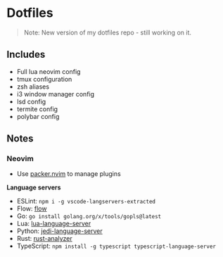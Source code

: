 # Dotfiles

> Note: New version of my dotfiles repo - still working on it.

## Includes

* Full lua neovim config
* tmux configuration
* zsh aliases
* i3 window manager config
* lsd config
* termite config
* polybar config

## Notes

### Neovim

* Use [packer.nvim](https://github.com/wbthomason/packer.nvim) to manage plugins

**Language servers**

* ESLint: `npm i -g vscode-langservers-extracted`
* Flow: [flow](https://flow.org/en/docs/install/)
* Go: `go install golang.org/x/tools/gopls@latest`
* Lua: [lua-language-server](https://github.com/neovim/nvim-lspconfig/blob/master/doc/server_configurations.md#sumneko_lua)
* Python: [jedi-language-server](https://github.com/pappasam/jedi-language-server)
* Rust: [rust-analyzer](https://rust-analyzer.github.io/manual.html)
* TypeScript: `npm install -g typescript typescript-language-server`
